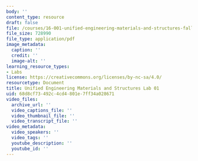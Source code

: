 ```yaml
---
body: ''
content_type: resource
draft: false
file: /courses/16-001-unified-engineering-materials-and-structures-fall-2021/mit16_001_f21_lab01.pdf
file_size: 728990
file_type: application/pdf
image_metadata:
  caption: ''
  credit: ''
  image-alt: ''
learning_resource_types:
- Labs
license: https://creativecommons.org/licenses/by-nc-sa/4.0/
resourcetype: Document
title: Unified Engineering Materials and Structures Lab 01
uid: 68d8cf73-492c-4cd4-801e-7ff34a028671
video_files:
  archive_url: ''
  video_captions_file: ''
  video_thumbnail_file: ''
  video_transcript_file: ''
video_metadata:
  video_speakers: ''
  video_tags: ''
  youtube_description: ''
  youtube_id: ''
---
```

